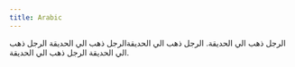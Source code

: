 ```yaml
---
title: Arabic 
---
```


الرجل ذهب الي الحديقة. الرجل ذهب الي الحديقةالرجل ذهب الي الحديقة الرجل ذهب الي الحديقة الرجل ذهب الي الحديقة.